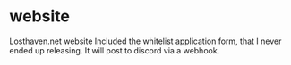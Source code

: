 # website

Losthaven.net website
Included the whitelist application form, that I never ended up releasing. It will post to discord via a webhook.
